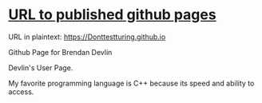 # [URL to published github pages](https://donttestturing.github.io/)

URL in plaintext: https://Donttestturing.github.io

Github Page for Brendan Devlin

Devlin's User Page.

My favorite programming language is C++ because its speed and ability to access.
